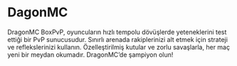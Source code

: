 # DagonMC
DragonMC BoxPvP, oyuncuların hızlı tempolu dövüşlerde yeteneklerini test ettiği bir PvP sunucusudur. Sınırlı arenada rakiplerinizi alt etmek için strateji ve reflekslerinizi kullanın. Özelleştirilmiş kutular ve zorlu savaşlarla, her maç yeni bir meydan okumadır. DragonMC’de şampiyon olun!
